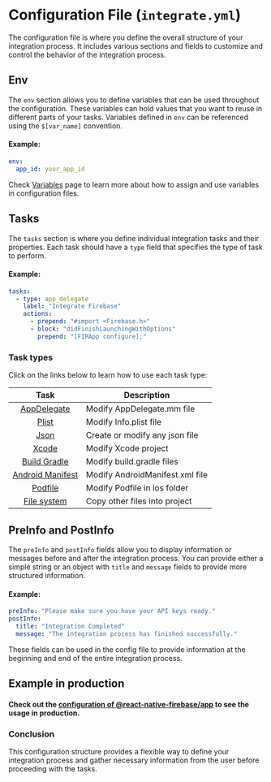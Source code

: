 Configuration File (`integrate.yml`)
==================

The configuration file is where you define the overall structure of your integration process. It includes various sections and fields to customize and control the behavior of the integration process.

Env
---

The `env` section allows you to define variables that can be used throughout the configuration. These variables can hold values that you want to reuse in different parts of your tasks. Variables defined in `env` can be referenced using the `$[var_name]` convention.

#### Example:

```yaml
env:
  app_id: your_app_id
```
Check [Variables](VARIABLES.md) page to learn more about how to assign and use variables in configuration files.

Tasks
-----

The `tasks` section is where you define individual integration tasks and their properties. Each task should have a `type` field that specifies the type of task to perform.

#### Example:

```yaml
tasks:
  - type: app_delegate
    label: "Integrate Firebase"
    actions:
      - prepend: "#import <Firebase.h>"
      - block: "didFinishLaunchingWithOptions"
        prepend: "[FIRApp configure];"
```
### Task types

Click on the links below to learn how to use each task type:

|                   Task                    | Description                      |
|:-----------------------------------------:|----------------------------------|
|      [AppDelegate](APP_DELEGATE.md)       | Modify AppDelegate.mm file       |
|             [Plist](PLIST.md)             | Modify Info.plist file           |
|              [Json](JSON.md)              | Create or modify any json file   |
|             [Xcode](XCODE.md)             | Modify Xcode project             |
|      [Build Gradle](BUILD_GRADLE.md)      | Modify build.gradle files        |
|  [Android Manifest](ANDROID_MANIFEST.md)  | Modify AndroidManifest.xml file  |
|           [Podfile](PODFILE.md)           | Modify Podfile in ios folder     |
|           [File system](FS.md)            | Copy other files into project    |

PreInfo and PostInfo
--------------------

The `preInfo` and `postInfo` fields allow you to display information or messages before and after the integration process. You can provide either a simple string or an object with `title` and `message` fields to provide more structured information.

#### Example:

```yaml
preInfo: "Please make sure you have your API keys ready."
postInfo:
  title: "Integration Completed"
  message: "The integration process has finished successfully."
```

These fields can be used in the config file to provide information at the beginning and end of the entire integration process.

Example in production
---------------------

#### Check out the [configuration of @react-native-firebase/app](https://github.com/murat-mehmet/react-native-integrate-configs/blob/main/packages/1/a/b/%40react-native-firebase/app/integrate.yml)  to see the usage in production.

### Conclusion

This configuration structure provides a flexible way to define your integration process and gather necessary information from the user before proceeding with the tasks.
